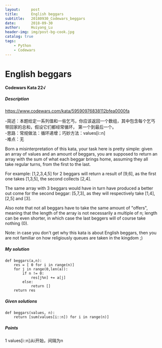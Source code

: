 ```yaml
---
layout:     post
title:      English beggars
subtitle:   20180930_Codewars_beggars
date:       2018-09-30
author:     Huiyang_Lu
header-img: img/post-bg-cook.jpg
catalog: true
tags:
    - Python
    - Codewars
---
```

# English beggars
#### Codewars Kata 22√
##### Description
https://www.codewars.com/kata/59590976838112bfea0000fa  

-简述：本题给定一系列值和一些乞丐，你应该返回一个数组，其中包含每个乞丐带回家的总和，假设它们都经常循环， 第一个到最后一个。  
-思路：常规做法：循环递增；巧妙方法：values[i::n]  
-难点：无  

Born a misinterpretation of this kata, your task here is pretty simple: given an array of values and an amount of beggars, you are supposed to return an array with the sum of what each beggar brings home, assuming they all take regular turns, from the first to the last.

For example: [1,2,3,4,5] for 2 beggars will return a result of [9,6], as the first one takes [1,3,5], the second collects [2,4].

The same array with 3 beggars would have in turn have produced a better out come for the second beggar: [5,7,3], as they will respectively take [1,4], [2,5] and [3].

Also note that not all beggars have to take the same amount of "offers", meaning that the length of the array is not necessarily a multiple of n; length can be even shorter, in which case the last beggers will of course take nothing (0).

Note: in case you don't get why this kata is about English beggars, then you are not familiar on how religiously queues are taken in the kingdom ;)

##### My solution
    def beggars(a,n):
        res = [ 0 for i in range(n)]
        for j in range(0,len(a)):
            if n != 0:
                res[j%n] += a[j]
            else:
                return []
        return res

##### Given solutions
    def beggars(values, n):
        return [sum(values[i::n]) for i in range(n)]

##### Points
1 values[i::n]从i开始，间隔为n  